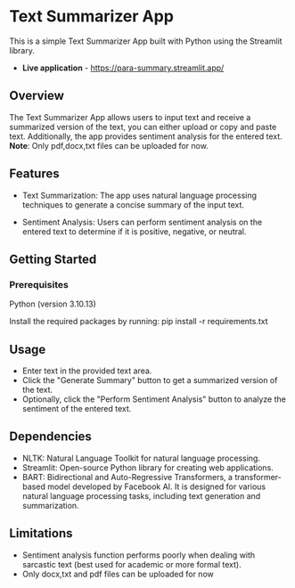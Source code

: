 # Text Summarizer App
This is a simple Text Summarizer App built with Python using the Streamlit library.
- **Live application** - https://para-summary.streamlit.app/

## Overview
The Text Summarizer App allows users to input text and receive a summarized version of the text, you can either upload or copy and paste text. Additionally, the app provides sentiment analysis for the entered text.
**Note**: Only pdf,docx,txt files can be uploaded for now.

## Features
- Text Summarization: The app uses natural language processing techniques to generate a concise summary of the input text.

- Sentiment Analysis: Users can perform sentiment analysis on the entered text to determine if it is positive, negative, or neutral.

## Getting Started
### Prerequisites
Python (version 3.10.13)

Install the required packages by running:
pip install -r requirements.txt


## Usage
- Enter text in the provided text area.
- Click the "Generate Summary" button to get a summarized version of the text.
- Optionally, click the "Perform Sentiment Analysis" button to analyze the sentiment of the entered text.

## Dependencies
- NLTK: Natural Language Toolkit for natural language processing.
- Streamlit: Open-source Python library for creating web applications.
- BART: Bidirectional and Auto-Regressive Transformers, a transformer-based model developed by Facebook AI. It is designed for various natural language processing tasks, including text generation and summarization.

## Limitations
- Sentiment analysis function performs poorly when dealing with sarcastic text (best used for academic or more formal text).
- Only docx,txt and pdf files can be uploaded for now
